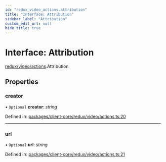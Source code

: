 ```yaml
---
id: "redux_video_actions.attribution"
title: "Interface: Attribution"
sidebar_label: "Attribution"
custom_edit_url: null
hide_title: true
---
```


# Interface: Attribution

[redux/video/actions](../modules/redux_video_actions.md).Attribution

## Properties

### creator

• `Optional` **creator**: *string*

Defined in: [packages/client-core/redux/video/actions.ts:20](https://github.com/xr3ngine/xr3ngine/blob/66a84a950/packages/client-core/redux/video/actions.ts#L20)

___

### url

• `Optional` **url**: *string*

Defined in: [packages/client-core/redux/video/actions.ts:21](https://github.com/xr3ngine/xr3ngine/blob/66a84a950/packages/client-core/redux/video/actions.ts#L21)

